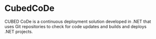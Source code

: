 CubedCoDe
=========

CUBED CoDe is a continuous deployment solution developed in .NET that uses Git repositories to check for code updates and builds and deploys .NET projects.
